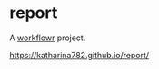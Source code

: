 # report

A [workflowr][] project.

[workflowr]: https://github.com/jdblischak/workflowr


https://katharina782.github.io/report/
